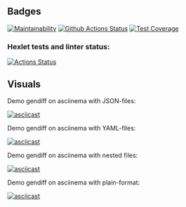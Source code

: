 
## Badges
[![Maintainability](https://api.codeclimate.com/v1/badges/a99a88d28ad37a79dbf6/maintainability)](https://codeclimate.com/github/codeclimate/codeclimate/maintainability)
[![Github Actions Status](https://github.com/sound-round/python-project-lvl2/workflows/linter/badge.svg)](https://github.com/sound-round/python-project-lvl2/actions)
[![Test Coverage](https://api.codeclimate.com/v1/badges/aca4a90a1b44065aa4cb/test_coverage)](https://codeclimate.com/github/sound-round/python-project-lvl2/test_coverage)

### Hexlet tests and linter status:
[![Actions Status](https://github.com/sound-round/python-project-lvl2/workflows/hexlet-check/badge.svg)](https://github.com/sound-round/python-project-lvl2/actions)

## Visuals
Demo gendiff on asciinema with JSON-files: 

[![asciicast](https://asciinema.org/a/9I8ZsgT8LnxECxJzBEfwrWTr4.svg)](https://asciinema.org/a/9I8ZsgT8LnxECxJzBEfwrWTr4)

Demo gendiff on asciinema with YAML-files: 

[![asciicast](https://asciinema.org/a/rsDtBpFh0TFutligAmkCXZYFJ.svg)](https://asciinema.org/a/rsDtBpFh0TFutligAmkCXZYFJ)

Demo gendiff on asciinema with nested files: 

[![asciicast](https://asciinema.org/a/OsQSqcoERvqMoo49nPH0iRX8M.svg)](https://asciinema.org/a/OsQSqcoERvqMoo49nPH0iRX8M)

Demo gendiff on asciinema with plain-format:

[![asciicast](https://asciinema.org/a/b8a9A5jvxQRiX0jNMAQJF0Xjq.svg)](https://asciinema.org/a/b8a9A5jvxQRiX0jNMAQJF0Xjq)

